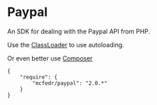 # Paypal

An SDK for dealing with the Paypal API from PHP.

Use the [ClassLoader](https://github.com/symfony/ClassLoader) to use autoloading.

Or even better use [Composer](http://getcomposer.org/)

	{
	    "require": {
	        "mcfedr/paypal": "2.0.*"
	    }
	}
